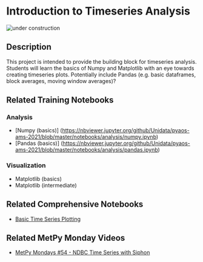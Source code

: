 
Introduction to Timeseries Analysis
===================================

![under construction](https://images2.minutemediacdn.com/image/upload/c_fit,f_auto,fl_lossy,q_auto,w_728/v1555999902/shape/mentalfloss/under_construction1_0.gif?itok=Pn9g_wu6)

## Description

This project is intended to provide the building block for timeseries analysis.
Students will learn the basics of Numpy and Matplotlib with an eye towards creating timeseries plots.
Potentially include Pandas (e.g. basic dataframes, block averages, moving window averages)?

## Related Training Notebooks


### Analysis
* [Numpy (basics)] (https://nbviewer.jupyter.org/github/Unidata/pyaos-ams-2021/blob/master/notebooks/analysis/numpy.ipynb)
* [Pandas (basics)] (https://nbviewer.jupyter.org/github/Unidata/pyaos-ams-2021/blob/master/notebooks/analysis/pandas.ipynb)

### Visualization
* Matplotlib (basics)
* Matplotlib (intermediate)

## Related Comprehensive Notebooks
* [Basic Time Series Plotting](https://unidata.github.io/python-training/workshop/Time_Series/basic-time-series-plotting/)

## Related MetPy Monday Videos
* [MetPy Mondays #54 - NDBC Time Series with Siphon](https://youtu.be/ovqlYlI7l5A)
